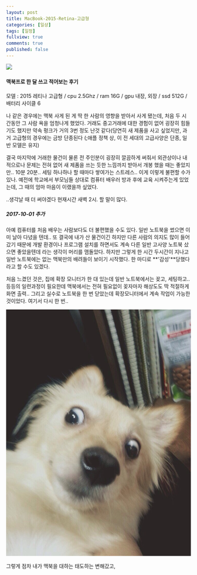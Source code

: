 ```yaml
---
layout: post
title: MacBook-2015-Retina-고급형
categories: [일상]
tags: [일정]
fullview: true
comments: true
published: false
---
```

![](/images/20170929_MacBook.jpg)
#### 맥북프로 한 달 쓰고 적어보는 후기
 모델 : 2015 레티나 고급형
 / cpu 2.5Ghz / ram 16G / gpu 내장, 외장 / ssd 512G / 배터리 사이클 6

  나 같은 경우에는 맥북 사게 된 게 딱 한 사람의 영향을 받아서 사게 됐는데, 처음 두 시간동안 그 사람 욕을 엄청나게 했었다. 거래도 중고거래에 대한 경험이 없어 굉장히 힘들기도 했지만 약속 펑크가 거의 3번 정도 난것 같다(당연히 새 제품을 사고 싶었지만, 과거 고급형의 경우에는 금방 단종된다 (;애플 정책 상, 이 전 세대의 고급사양은 단종, 일반 모델은 유지)

 결국 마지막에 거래한 물건이 물론 전 주인분이 굉장히 깔끔하게 써줘서 외관상이나 내적으로나 문제는 전혀 없어 새 제품을 쓰는 듯한 느낌까지 받아서 개봉 했을 때는 좋았지만.. 10분 20분.. 세팅 하나하나 할 때마다 쌓여가는 스트레스.. 이게 이렇게 불편할 수가 있나. 예전에 학교에서 부모님들 상대로 컴퓨터 배우러 방과 후에 교육 시켜주는게 있었는데, 그 때의 엄마 마음이 이랬을까 싶었다.

 ..생각날 때 더 써야겠다 현재시간 새벽 2시. 할 말이 많다.

##### 2017-10-01 추가
 아예 컴퓨터를 처음 배우는 사람보다도 더 불편했을 수도 있다. 일반 노트북을 썼으면 이미 날아 다녔을 텐데.. 또 결국에 내가 산 물건이긴 하지만 다른 사람의 의지도 많이 들어갔기 때문에 개발 환경이나 프로그램 설치를 하면서도 계속 다른 일반 고사양 노트북 샀으면 좋았을텐데 라는 생각이 머리를 맴돌았다. 하지만 그렇게 한 시간 두시간이 지나고 일반 노트북에는 없는 맥북만의 배려들이 보이기 시작했다. 한 마디로 **'감성'**당했다 라고 할 수도 있겠다.

처음 느겼던 것은, 집에 확장 모니터가 한 대 있는데 일반 노트북에서는 꽂고, 세팅하고.. 등등의 일련과정이 필요한데 맥북에서는 전혀 필요없이 꽂자마자 해상도도 딱 적절하게 화면 출력.. 그리고 실수로 노트북을 한 번 닫았는데 확장모니터에서 계속 작업이 가능한 것이었다. 여기서 다시 한 번..

![](/images/ddiyong.jpg)


 그렇게 점차 내가 맥북을 대하는 태도하는 변해갔고,
